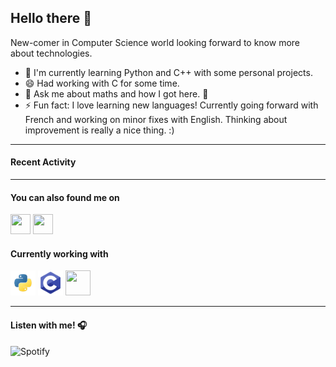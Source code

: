 ## Hello there 👋
New-comer in Computer Science world looking forward to know more about technologies.
- 🌱 I'm currently learning Python and C++ with some personal projects.
- 😄 Had working with C for some time.
- 💬 Ask me about maths and how I got here. 👀 
- ⚡ Fun fact: I love learning new languages! Currently going forward with French and working on minor fixes with English. Thinking about improvement is really a nice thing. :)

---

#### Recent Activity
<!--START_SECTION:activity-->

--- 

#### You can also found me on
[<img height="32" width="32" hex="26A5E4" src="https://cdn.jsdelivr.net/npm/simple-icons@v4/icons/telegram.svg" />](https://t.me/Natansh) [<img height="32" width="32" src="https://cdn.jsdelivr.net/npm/simple-icons@v4/icons/linkedin.svg" />](https://www.linkedin.com/in/natan-sanches-0b79961bb/)

#### Currently working with
<img height="40" width="40" src="https://raw.githubusercontent.com/github/explore/80688e429a7d4ef2fca1e82350fe8e3517d3494d/topics/python/python.png" /> <img height="40" width="40" src="c-programming.svg"> <img height="40" width="40" src="https://upload.wikimedia.org/wikipedia/commons/thumb/3/3f/Git_icon.svg/1024px-Git_icon.svg.png">

---

#### Listen with me! 🎧
![Spotify](https://novatorem-eosin-delta.vercel.app/api/spotify)

<!--
**natan-dot-com/natan-dot-com** is a ✨ _special_ ✨ repository because its `README.md` (this file) appears on your GitHub profile.
